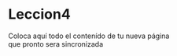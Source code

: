 # Leccion4
<!DOCTYPE html>
<html>
<head>
<meta charset="UTF-8">
<title>Next_U</title>
</head>  
<body>
Coloca aquí todo el contenído de tu nueva página<br>
que pronto sera sincronizada
</body>
</html>
